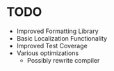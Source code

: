 # TODO

* Improved Formatting Library
* Basic Localization Functionality
* Improved Test Coverage
* Various optimizations
  * Possibly rewrite compiler
